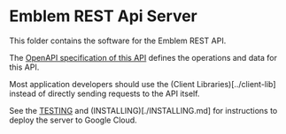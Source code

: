 # Emblem REST Api Server

This folder contains the software for the Emblem REST API.

The [OpenAPI specification of this API](./openapi.yaml) defines
the operations and data for this API.

Most application developers should use the (Client Libraries)[../client-lib]
instead of directly sending requests to the API itself.

See the [TESTING](./TESTING.md) and (INSTALLING)[./INSTALLING.md]
for instructions to deploy the server to Google Cloud.
